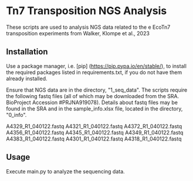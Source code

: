 # Tn7 Transposition NGS Analysis

These scripts are used to analysis NGS data related to the e EcoTn7 transposition experiments from Walker, Klompe et al., 2023

## Installation

Use a package manager, i.e. [pip] (https://pip.pypa.io/en/stable/), to install the required packages listed in requirements.txt, if you do not have them already installed.

Ensure that NGS data are in the directory, "1_seq_data". The scripts require the following fastq files (all of which may be downloaded from the SRA. BioProject Accession #PRJNA919078). Details about fastq files may be found in the SRA and in the sample_info.xlsx file, located in the directory, "0_info".

A4329_R1_040122.fastq
A4321_R1_040122.fastq
A4372_R1_040122.fastq
A4356_R1_040122.fastq
A4345_R1_040122.fastq
A4349_R1_040122.fastq
A4383_R1_040122.fastq
A4301_R1_040122.fastq
A4318_R1_040122.fastq

## Usage

Execute main.py to analyze the sequencing data.